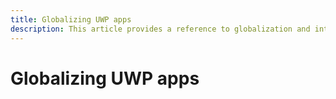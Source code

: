 ```yaml
---
title: Globalizing UWP apps
description: This article provides a reference to globalization and internationalization in UWP apps
---
```


# Globalizing UWP apps
